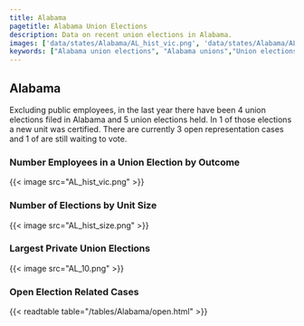```yaml
---
title: Alabama
pagetitle: Alabama Union Elections
description: Data on recent union elections in Alabama.
images: ['data/states/Alabama/AL_hist_vic.png', 'data/states/Alabama/AL_hist_size.png', 'data/states/Alabama/AL_10.png']
keywords: ["Alabama union elections", "Alabama unions","Union elections"]
---
```

##  Alabama

Excluding public employees, in the last year there have been 4 union elections filed in Alabama and 5 union elections held. In 1 of those elections a new unit was certified. There are currently 3 open representation cases and 1 of are still waiting to vote.

### Number Employees in a Union Election by Outcome
{{< image src="AL_hist_vic.png" >}}

### Number of Elections by Unit Size
{{< image src="AL_hist_size.png" >}}

### Largest Private Union Elections
{{< image src="AL_10.png" >}}

### Open Election Related Cases
{{< readtable table="/tables/Alabama/open.html" >}}

